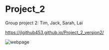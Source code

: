 # Project_2
Group project 2: Tim, Jack, Sarah, Lai

https://jlgithub453.github.io/Project_2_version2/

![webpage](https://user-images.githubusercontent.com/46179696/60386877-f7ae4d00-9a4f-11e9-8ae7-ec8ed9e48e1e.png)
